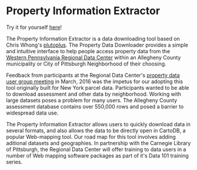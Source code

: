 # Property Information Extractor

Try it for yourself [here](http://wprdc.github.io/property-information-extractor/)!

The Property Information Extractor is a data downloading tool based on Chris Whong's [plutoplus](https://github.com/chriswhong/plutoplus).  The Property Data Downloader provides a simple and intuitive interface to help people access property data from the [Western Pennsylvania Regional Data Center](http://www.wprdc.org) within an Allegheny County municipality or City of Pittsburgh Neighborhood of their choosing.

Feedback from participants at the Regional Data Center's [property data user group meeting](http://www.wprdc.org/news/property-data-user-group-meeting-recap/) in March, 2016 was the impetus for our adopting this tool originally built for New York parcel data. Participants wanted to be able to download assessment and other data by neighborhood. Working with large datasets poses a problem for many users. The Allegheny County assessment database contains over 550,000 rows and posed a barrier to widespread data use. 

The Property Information Extractor allows users to quickly download data in several formats, and also allows the data to be directly open in CartoDB, a popular Web-mapping tool. Our road map for this tool involves adding aditional datasets and geographies. In partnership with the Carnegie Library of Pittsburgh, the Regional Data Center will offer training to data users in a number of Web mapping software packages as part of it's Data 101 training series.  
